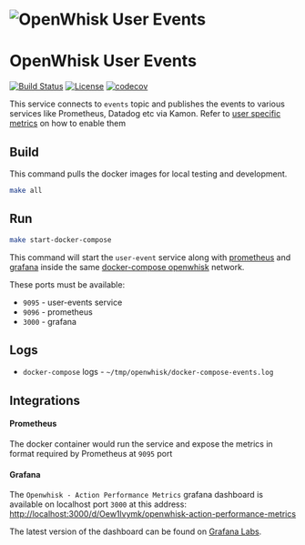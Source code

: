# ![OpenWhisk User Events](https://adobe-apiplatform.github.io/openwhisk-user-events/images/demo_landing.png)

# OpenWhisk User Events

[![Build Status](https://travis-ci.org/adobe-apiplatform/openwhisk-user-events.svg?branch=master)](https://travis-ci.org/adobe-apiplatform/openwhisk-user-events)
[![License](https://img.shields.io/badge/license-Apache--2.0-blue.svg)](http://www.apache.org/licenses/LICENSE-2.0)
[![codecov](https://codecov.io/gh/adobe-apiplatform/openwhisk-user-events/branch/master/graph/badge.svg)](https://codecov.io/gh/adobe-apiplatform/openwhisk-user-events)

This service connects to `events` topic and publishes the events to various services like Prometheus, Datadog etc via Kamon. Refer to [user specific metrics][1] on how to enable them

## Build

This command pulls the docker images for local testing and development.

```bash
make all
```

## Run
```bash
make start-docker-compose
```

This command will start the `user-event` service along with [prometheus][3] and [grafana][4] inside the same [docker-compose openwhisk][2] network. 


These ports must be available:

- `9095` - user-events service
- `9096` - prometheus
- `3000` - grafana

## Logs

- `docker-compose` logs - `~/tmp/openwhisk/docker-compose-events.log`

Integrations
------------

#### Prometheus
The docker container would run the service and expose the metrics in format required by Prometheus at `9095` port

#### Grafana
The `Openwhisk - Action Performance Metrics` grafana dashboard is available on localhost port `3000` at this address: 
[http://localhost:3000/d/Oew1lvymk/openwhisk-action-performance-metrics][5]

The latest version of the dashboard can be found on [Grafana Labs][6].

[1]: https://github.com/apache/incubator-openwhisk/blob/master/docs/metrics.md#user-specific-metrics
[2]: https://github.com/apache/incubator-openwhisk-devtools/tree/master/docker-compose
[3]: https://hub.docker.com/r/prom/prometheus/
[4]: https://hub.docker.com/r/grafana/grafana/
[5]: http://localhost:3000/d/Oew1lvymk/openwhisk-action-performance-metrics
[6]: https://grafana.com/dashboards/9564